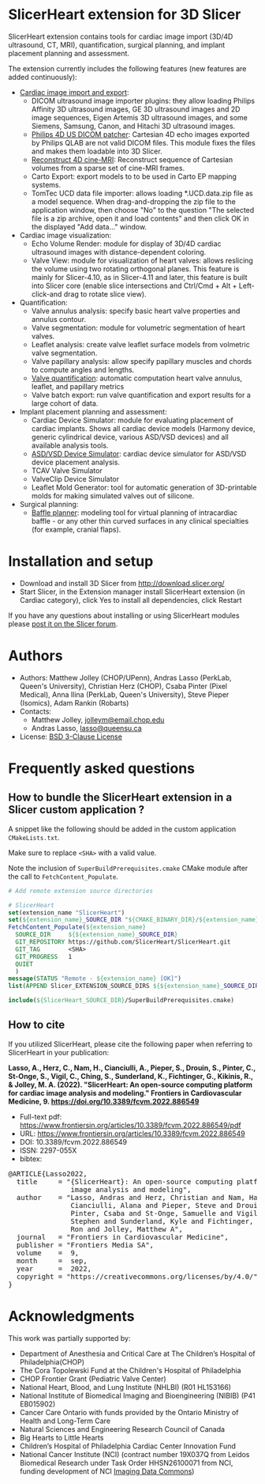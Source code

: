 # SlicerHeart extension for 3D Slicer

SlicerHeart extension contains tools for cardiac image import (3D/4D ultrasound, CT, MRI), quantification, surgical planning, and implant placement planning and assessment.

The extension currently includes the following features (new features are added continuously):
- [Cardiac image import and export](Docs/ImageImportExport.md):
  - DICOM ultrasound image importer plugins: they allow loading Philips Affinity 3D ultrasound images, GE 3D ultrasound images and 2D image sequences, Eigen Artemis 3D ultrasound images, and some Siemens, Samsung, Canon, and Hitachi 3D ultrasound images.
  - [Philips 4D US DICOM patcher](Docs/Philips4dUsDicomPatcher.md): Cartesian 4D echo images exported by Philips QLAB are not valid DICOM files. This module fixes the files and makes them loadable into 3D Slicer.
  - [Reconstruct 4D cine-MRI](Docs/Reconstruct4DCineMRI.md): Reconstruct sequence of Cartesian volumes from a sparse set of cine-MRI frames.
  - Carto Export: export models to to be used in Carto EP mapping systems.
  - TomTec UCD data file importer: allows loading *.UCD.data.zip file as a model sequence. When drag-and-dropping the zip file to the application window, then choose "No" to the question "The selected file is a zip archive, open it and load contents" and then click OK in the displayed "Add data..." window.
- Cardiac image visualization:
  - Echo Volume Render: module for display of 3D/4D cardiac ultrasound images with distance-dependent coloring.
  - Valve View: module for visualization of heart valves: allows reslicing the volume using two rotating orthogonal planes. This feature is mainly for Slicer-4.10, as in Slicer-4.11 and later, this feature is built into Slicer core (enable slice intersections and Ctrl/Cmd + Alt + Left-click-and drag to rotate slice view).
- Quantification:
  - Valve annulus analysis: specify basic heart valve properties and annulus contour.
  - Valve segmentation: module for volumetric segmentation of heart valves.
  - Leaflet analysis: create valve leaflet surface models from volmetric valve segmentation.
  - Valve papillary analysis: allow specify papillary muscles and chords to compute angles and lengths.
  - [Valve quantification](Docs/ValveQuantification.md): automatic computation heart valve annulus, leaflet, and papillary metrics
  - Valve batch export: run valve quantification and export results for a large cohort of data.
- Implant placement planning and assessment:
  - Cardiac Device Simulator: module for evaluating placement of cardiac implants. Shows all cardiac device models (Harmony device, generic cylindrical device, various ASD/VSD devices) and all available analysis tools.
  - [ASD/VSD Device Simulator](Docs/AsdVsdDeviceSimulator.md): cardiac device  simulator for ASD/VSD device placement analysis.
  - TCAV Valve Simulator
  - ValveClip Device Simulator
  - Leaflet Mold Generator: tool for automatic generation of 3D-printable molds for making simulated valves out of silicone.
- Surgical planning:
  - [Baffle planner](Docs/BafflePlanner.md): modeling tool for virtual planning of intracardiac baffle - or any other thin curved surfaces in any clinical specialties (for example, cranial flaps).

# Installation and setup

- Download and install 3D Slicer from http://download.slicer.org/
- Start Slicer, in the Extension manager install SlicerHeart extension (in Cardiac category), click Yes to install all dependencies, click Restart

If you have any questions about installing or using SlicerHeart modules please [post it on the Slicer forum](https://discourse.slicer.org/new-topic?category=support&tags=slicerheart).

# Authors

- Authors: Matthew Jolley (CHOP/UPenn), Andras Lasso (PerkLab, Queen's University), Christian Herz (CHOP), Csaba Pinter (Pixel Medical), Anna Ilina (PerkLab, Queen's University), Steve Pieper (Isomics), Adam Rankin (Robarts)<br>
- Contacts:
  - Matthew Jolley, <email>jolleym@email.chop.edu</email>
  - Andras Lasso, <email>lasso@queensu.ca</email>
- License: [BSD 3-Clause License](LICENSE)

# Frequently asked questions

## How to bundle the SlicerHeart extension in a Slicer custom application ?

A snippet like the following should be added in the custom application `CMakeLists.txt`.

Make sure to replace `<SHA>` with a valid value.

Note the inclusion of `SuperBuildPrerequisites.cmake` CMake module after the call to `FetchContent_Populate`.

```cmake
# Add remote extension source directories

# SlicerHeart
set(extension_name "SlicerHeart")
set(${extension_name}_SOURCE_DIR "${CMAKE_BINARY_DIR}/${extension_name}")
FetchContent_Populate(${extension_name}
  SOURCE_DIR     ${${extension_name}_SOURCE_DIR}
  GIT_REPOSITORY https://github.com/SlicerHeart/SlicerHeart.git
  GIT_TAG        <SHA>
  GIT_PROGRESS   1
  QUIET
  )
message(STATUS "Remote - ${extension_name} [OK]")
list(APPEND Slicer_EXTENSION_SOURCE_DIRS ${${extension_name}_SOURCE_DIR})

include(${SlicerHeart_SOURCE_DIR}/SuperBuildPrerequisites.cmake)
```

## How to cite

If you utilized SlicerHeart, please cite the following paper when referring to SlicerHeart in your publication:

**Lasso, A., Herz, C., Nam, H., Cianciulli, A., Pieper, S., Drouin, S., Pinter, C., St-Onge, S., Vigil, C., Ching, S., Sunderland, K., Fichtinger, G., Kikinis, R., & Jolley, M. A. (2022). "SlicerHeart: An open-source computing platform for cardiac image analysis and modeling." Frontiers in Cardiovascular Medicine, 9. https://doi.org/10.3389/fcvm.2022.886549**

- Full-text pdf: https://www.frontiersin.org/articles/10.3389/fcvm.2022.886549/pdf
- URL: https://www.frontiersin.org/articles/10.3389/fcvm.2022.886549
- DOI: 10.3389/fcvm.2022.886549
- ISSN: 2297-055X
- bibtex:

<pre>
@ARTICLE{Lasso2022,
  title     = "{SlicerHeart}: An open-source computing platform for cardiac
               image analysis and modeling",
  author    = "Lasso, Andras and Herz, Christian and Nam, Hannah and
               Cianciulli, Alana and Pieper, Steve and Drouin, Simon and
               Pinter, Csaba and St-Onge, Samuelle and Vigil, Chad and Ching,
               Stephen and Sunderland, Kyle and Fichtinger, Gabor and Kikinis,
               Ron and Jolley, Matthew A",
  journal   = "Frontiers in Cardiovascular Medicine",
  publisher = "Frontiers Media SA",
  volume    =  9,
  month     =  sep,
  year      =  2022,
  copyright = "https://creativecommons.org/licenses/by/4.0/"
}
</pre>

# Acknowledgments

This work was partially supported by:
- Department of Anesthesia and Critical Care at The Children’s Hospital of Philadelphia(CHOP)
- The Cora Topolewski Fund at the Children's Hospital of Philadelphia
- CHOP Frontier Grant (Pediatric Valve Center)
- National Heart, Blood, and Lung Institute (NHLBI) (R01 HL153166)
- National Institute of Biomedical Imaging and Bioengineering (NIBIB) (P41 EB015902)
- Cancer Care Ontario with funds provided by the Ontario Ministry of Health and Long-Term Care
- Natural Sciences and Engineering Research Council of Canada
- Big Hearts to Little Hearts
- Children’s Hospital of Philadelphia Cardiac Center Innovation Fund
- National Cancer Institute (NCI) (contract number 19X037Q from Leidos Biomedical Research under Task Order HHSN26100071 from NCI, funding development of NCI [Imaging Data Commons](https://imagingdatacommons.github.io/))
